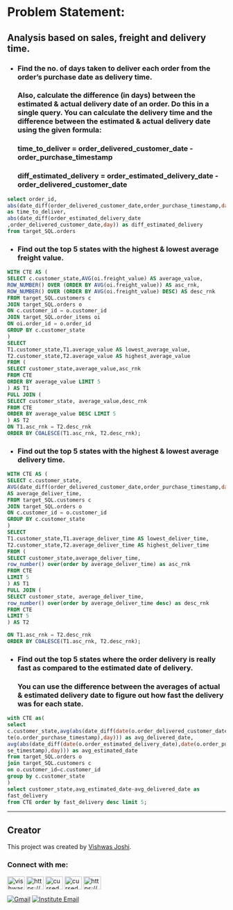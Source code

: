 
# Problem Statement:
## Analysis based on sales, freight and delivery time.
- ### Find the no. of days taken to deliver each order from the order’s purchase date as delivery time.
  ### Also, calculate the difference (in days) between the estimated & actual delivery date of an order. Do this in a single query. You can calculate the delivery time and the difference between the estimated & actual delivery date using the given formula:
  ### time_to_deliver = order_delivered_customer_date - order_purchase_timestamp
  ### diff_estimated_delivery = order_estimated_delivery_date - order_delivered_customer_date
```sql
select order_id,
abs(date_diff(order_delivered_customer_date,order_purchase_timestamp,day))
as time_to_deliver,
abs(date_diff(order_estimated_delivery_date
,order_delivered_customer_date,day)) as diff_estimated_delivery
from target_SQL.orders

```

- ### Find out the top 5 states with the highest & lowest average freight value.

 ```sql
WITH CTE AS (
SELECT c.customer_state,AVG(oi.freight_value) AS average_value,
ROW_NUMBER() OVER (ORDER BY AVG(oi.freight_value)) AS asc_rnk,
ROW_NUMBER() OVER (ORDER BY AVG(oi.freight_value) DESC) AS desc_rnk
FROM target_SQL.customers c
JOIN target_SQL.orders o
ON c.customer_id = o.customer_id
JOIN target_SQL.order_items oi
ON oi.order_id = o.order_id
GROUP BY c.customer_state
)
SELECT
T1.customer_state,T1.average_value AS lowest_average_value,
T2.customer_state,T2.average_value AS highest_average_value
FROM (
SELECT customer_state,average_value,asc_rnk
FROM CTE
ORDER BY average_value LIMIT 5
) AS T1
FULL JOIN (
SELECT customer_state, average_value,desc_rnk
FROM CTE
ORDER BY average_value DESC LIMIT 5
) AS T2
ON T1.asc_rnk = T2.desc_rnk
ORDER BY COALESCE(T1.asc_rnk, T2.desc_rnk);
```

- ### Find out the top 5 states with the highest & lowest average delivery time.

 ```sql
WITH CTE AS (
SELECT c.customer_state,
AVG(date_diff(order_delivered_customer_date,order_purchase_timestamp,day))
AS average_deliver_time,
FROM target_SQL.customers c
JOIN target_SQL.orders o
ON c.customer_id = o.customer_id
GROUP BY c.customer_state
)
SELECT
T1.customer_state,T1.average_deliver_time AS lowest_deliver_time,
T2.customer_state,T2.average_deliver_time AS highest_deliver_time
FROM (
SELECT customer_state,average_deliver_time,
row_number() over(order by average_deliver_time) as asc_rnk
FROM CTE
LIMIT 5
) AS T1
FULL JOIN (
SELECT customer_state, average_deliver_time,
row_number() over(order by average_deliver_time desc) as desc_rnk
FROM CTE
LIMIT 5
) AS T2

ON T1.asc_rnk = T2.desc_rnk
ORDER BY COALESCE(T1.asc_rnk, T2.desc_rnk);

```

- ### Find out the top 5 states where the order delivery is really fast as compared to the estimated date of delivery.
  ### You can use the difference between the averages of actual & estimated delivery date to figure out how fast the delivery was for each state.

```sql
with CTE as(
select
c.customer_state,avg(abs(date_diff(date(o.order_delivered_customer_date),da
te(o.order_purchase_timestamp),day))) as avg_delivered_date,
avg(abs(date_diff(date(o.order_estimated_delivery_date),date(o.order_purcha
se_timestamp),day))) as avg_estimated_date
from target_SQL.orders o
join target_SQL.customers c
on o.customer_id=c.customer_id
group by c.customer_state
)
select customer_state,avg_estimated_date-avg_delivered_date as
fast_delivery
from CTE order by fast_delivery desc limit 5;
```

---
## Creator

This project was created by [Vishwas Joshi](https://github.com/vishwasjoshi2019).



<h3 align="left">Connect with me:</h3>
<p align="left">
<a href="https://twitter.com/vishwas79116150" target="blank"><img align="center" src="https://raw.githubusercontent.com/rahuldkjain/github-profile-readme-generator/master/src/images/icons/Social/twitter.svg" alt="vishwas79116150" height="30" width="40" /></a>
<a href="https://linkedin.com/in/https://www.linkedin.com/in/vishwasjoshi2019/" target="blank"><img align="center" src="https://raw.githubusercontent.com/rahuldkjain/github-profile-readme-generator/master/src/images/icons/Social/linked-in-alt.svg" alt="https://www.linkedin.com/in/vishwasjoshi2019/" height="30" width="40" /></a>
<a href="https://instagram.com/cursed_geek" target="blank"><img align="center" src="https://raw.githubusercontent.com/rahuldkjain/github-profile-readme-generator/master/src/images/icons/Social/instagram.svg" alt="cursed_geek" height="30" width="40" /></a>
<a href="https://www.leetcode.com/cursed_geek" target="blank"><img align="center" src="https://raw.githubusercontent.com/rahuldkjain/github-profile-readme-generator/master/src/images/icons/Social/leet-code.svg" alt="cursed_geek" height="30" width="40" /></a>
<a href="https://auth.geeksforgeeks.org/user/https://auth.geeksforgeeks.org/user/vishwasjoshi2019/" target="blank"><img align="center" src="https://raw.githubusercontent.com/rahuldkjain/github-profile-readme-generator/master/src/images/icons/Social/geeks-for-geeks.svg" alt="https://auth.geeksforgeeks.org/user/vishwasjoshi2019/" height="30" width="40" /></a>
  
[![Gmail](https://img.shields.io/badge/Gmail-vishwasjoshi2019%40gmail.com-red)](mailto:vishwasjoshi2019@gmail.com)
[![Institute Email](https://img.shields.io/badge/Institute%20Email-vishwas.j%40iitgn.ac.in-red)](mailto:vishwas.j@iitgn.ac.in)
</p>
